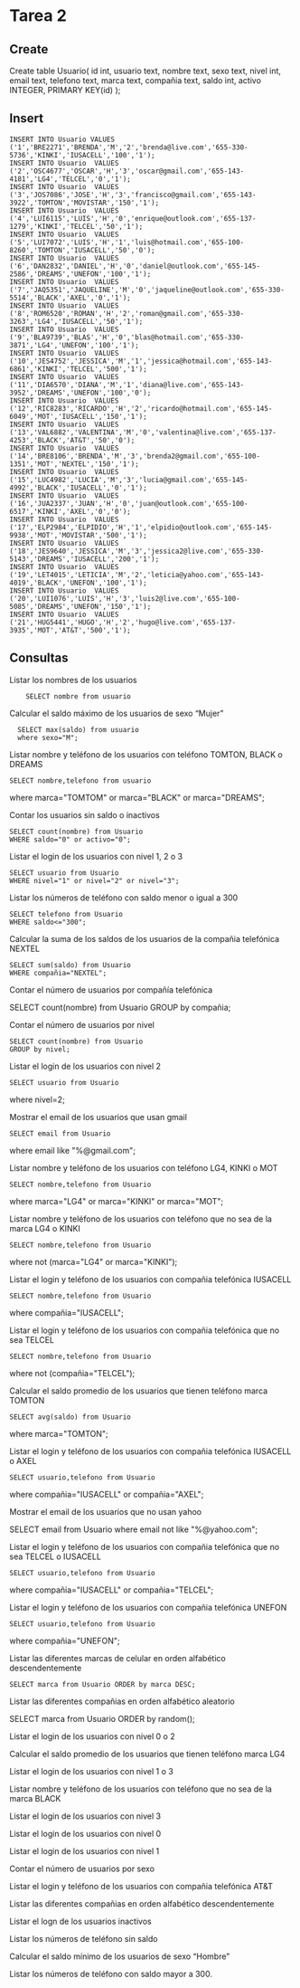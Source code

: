 # Tarea 2
## Create
Create table Usuario(
	id int,
	usuario text,
	nombre text,
	sexo text,
	nivel int,
	email text,
	telefono text,
	marca text,
	compañia text,
	saldo int,
	activo INTEGER,
	PRIMARY KEY(id)
);
  
## Insert

    INSERT INTO Usuario VALUES ('1','BRE2271','BRENDA','M','2','brenda@live.com','655-330-5736','KINKI','IUSACELL','100','1');
    INSERT INTO Usuario  VALUES ('2','OSC4677','OSCAR','H','3','oscar@gmail.com','655-143-4181','LG4','TELCEL','0','1');
    INSERT INTO Usuario  VALUES ('3','JOS7086','JOSE','H','3','francisco@gmail.com','655-143-3922','TOMTON','MOVISTAR','150','1');
    INSERT INTO Usuario  VALUES ('4','LUI6115','LUIS','H','0','enrique@outlook.com','655-137-1279','KINKI','TELCEL','50','1');
    INSERT INTO Usuario  VALUES ('5','LUI7072','LUIS','H','1','luis@hotmail.com','655-100-8260','TOMTON','IUSACELL','50','0');
    INSERT INTO Usuario  VALUES ('6','DAN2832','DANIEL','H','0','daniel@outlook.com','655-145-2586','DREAMS','UNEFON','100','1');
    INSERT INTO Usuario  VALUES ('7','JAQ5351','JAQUELINE','M','0','jaqueline@outlook.com','655-330-5514','BLACK','AXEL','0','1');
    INSERT INTO Usuario  VALUES ('8','ROM6520','ROMAN','H','2','roman@gmail.com','655-330-3263','LG4','IUSACELL','50','1');
    INSERT INTO Usuario  VALUES ('9','BLA9739','BLAS','H','0','blas@hotmail.com','655-330-3871','LG4','UNEFON','100','1');
    INSERT INTO Usuario  VALUES ('10','JES4752','JESSICA','M','1','jessica@hotmail.com','655-143-6861','KINKI','TELCEL','500','1');
    INSERT INTO Usuario  VALUES ('11','DIA6570','DIANA','M','1','diana@live.com','655-143-3952','DREAMS','UNEFON','100','0');
    INSERT INTO Usuario  VALUES ('12','RIC8283','RICARDO','H','2','ricardo@hotmail.com','655-145-6049','MOT','IUSACELL','150','1');
    INSERT INTO Usuario  VALUES ('13','VAL6882','VALENTINA','M','0','valentina@live.com','655-137-4253','BLACK','AT&T','50','0');
    INSERT INTO Usuario  VALUES ('14','BRE8106','BRENDA','M','3','brenda2@gmail.com','655-100-1351','MOT','NEXTEL','150','1');
    INSERT INTO Usuario  VALUES ('15','LUC4982','LUCIA','M','3','lucia@gmail.com','655-145-4992','BLACK','IUSACELL','0','1');
    INSERT INTO Usuario  VALUES ('16','JUA2337','JUAN','H','0','juan@outlook.com','655-100-6517','KINKI','AXEL','0','0');
    INSERT INTO Usuario  VALUES ('17','ELP2984','ELPIDIO','H','1','elpidio@outlook.com','655-145-9938','MOT','MOVISTAR','500','1');
    INSERT INTO Usuario  VALUES ('18','JES9640','JESSICA','M','3','jessica2@live.com','655-330-5143','DREAMS','IUSACELL','200','1');
    INSERT INTO Usuario  VALUES ('19','LET4015','LETICIA','M','2','leticia@yahoo.com','655-143-4019','BLACK','UNEFON','100','1');
    INSERT INTO Usuario  VALUES ('20','LUI1076','LUIS','H','3','luis2@live.com','655-100-5085','DREAMS','UNEFON','150','1');
    INSERT INTO Usuario  VALUES ('21','HUG5441','HUGO','H','2','hugo@live.com','655-137-3935','MOT','AT&T','500','1');

## Consultas

Listar los nombres de los usuarios

        SELECT nombre from usuario   
      
Calcular el saldo máximo de los usuarios de sexo “Mujer”

      SELECT max(saldo) from usuario 
      where sexo="M";
      
Listar nombre y teléfono de los usuarios con teléfono TOMTON, BLACK o DREAMS
    
    SELECT nombre,telefono from usuario 
  where marca="TOMTOM" or marca="BLACK" or marca="DREAMS";
    
Contar los usuarios sin saldo o inactivos
    
    SELECT count(nombre) from Usuario
	WHERE saldo="0" or activo="0";
    
Listar el login de los usuarios con nivel 1, 2 o 3
    
    SELECT usuario from Usuario
	WHERE nivel="1" or nivel="2" or nivel="3";
    
Listar los números de teléfono con saldo menor o igual a 300
    
    SELECT telefono from Usuario
	WHERE saldo<="300";
    
Calcular la suma de los saldos de los usuarios de la compañia telefónica NEXTEL
    
    SELECT sum(saldo) from Usuario
	WHERE compañia="NEXTEL";
    
Contar el número de usuarios por compañía telefónica
   
   SELECT count(nombre) from Usuario
	GROUP by compañia;
   
Contar el número de usuarios por nivel
    
    SELECT count(nombre) from Usuario
	GROUP by nivel;
    
Listar el login de los usuarios con nivel 2
    
    SELECT usuario from Usuario
 where nivel=2;
    
Mostrar el email de los usuarios que usan gmail
    
    SELECT email from Usuario
 where email like "%@gmail.com";
    
Listar nombre y teléfono de los usuarios con teléfono LG4, KINKI o MOT
    
    SELECT nombre,telefono from Usuario
 where marca="LG4" or marca="KINKI" or marca="MOT";
    
Listar nombre y teléfono de los usuarios con teléfono que no sea de la marca LG4 o KINKI
    
    SELECT nombre,telefono from Usuario
 where not (marca="LG4" or marca="KINKI");
    
Listar el login y teléfono de los usuarios con compañia telefónica IUSACELL
    
    SELECT nombre,telefono from Usuario
 where compañia="IUSACELL";
    
Listar el login y teléfono de los usuarios con compañia telefónica que no sea TELCEL
    
    SELECT nombre,telefono from Usuario
 where not (compañia="TELCEL");
    
Calcular el saldo promedio de los usuarios que tienen teléfono marca TOMTON
    
    SELECT avg(saldo) from Usuario
 where marca="TOMTON";
    
Listar el login y teléfono de los usuarios con compañia telefónica IUSACELL o AXEL
    
    SELECT usuario,telefono from Usuario
 where compañia="IUSACELL" or compañia="AXEL";
    
Mostrar el email de los usuarios que no usan yahoo

SELECT email from Usuario
 where email not like "%@yahoo.com";
    
Listar el login y teléfono de los usuarios con compañia telefónica que no sea TELCEL o IUSACELL
    
    SELECT usuario,telefono from Usuario
 where compañia="IUSACELL" or compañia="TELCEL";
    
Listar el login y teléfono de los usuarios con compañia telefónica UNEFON
    
    SELECT usuario,telefono from Usuario
 where compañia="UNEFON";
    
Listar las diferentes marcas de celular en orden alfabético descendentemente
    
    SELECT marca from Usuario ORDER by marca DESC;
    
Listar las diferentes compañias en orden alfabético aleatorio

SELECT marca from Usuario ORDER by random();
    
Listar el login de los usuarios con nivel 0 o 2
    
Calcular el saldo promedio de los usuarios que tienen teléfono marca LG4
    
Listar el login de los usuarios con nivel 1 o 3
    
Listar nombre y teléfono de los usuarios con teléfono que no sea de la marca BLACK
    
Listar el login de los usuarios con nivel 3
    
Listar el login de los usuarios con nivel 0
    
Listar el login de los usuarios con nivel 1
    
Contar el número de usuarios por sexo
    
Listar el login y teléfono de los usuarios con compañia telefónica AT&T
    
Listar las diferentes compañias en orden alfabético descendentemente
    
Listar el logn de los usuarios inactivos
    
Listar los números de teléfono sin saldo
    
Calcular el saldo mínimo de los usuarios de sexo “Hombre”
    
Listar los números de teléfono con saldo mayor a 300.
